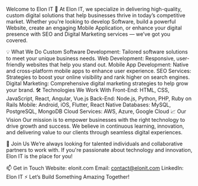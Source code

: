 Welcome to Elon IT 🚀
At Elon IT, we specialize in delivering high-quality, custom digital solutions that help businesses thrive in today’s competitive market. Whether you're looking to develop Software, build a powerful Website, create an engaging Mobile Application, or enhance your digital presence with SEO and Digital Marketing services — we’ve got you covered.

💡 What We Do
Custom Software Development: Tailored software solutions to meet your unique business needs.
Web Development: Responsive, user-friendly websites that help you stand out.
Mobile App Development: Native and cross-platform mobile apps to enhance user experience.
SEO Services: Strategies to boost your online visibility and rank higher on search engines.
Digital Marketing: Comprehensive digital marketing strategies to help grow your brand.
🛠 Technologies We Work With
Front-End: HTML, CSS, JavaScript, React, Angular, Vue.js
Back-End: Node.js, Python, PHP, Ruby on Rails
Mobile: Android, iOS, Flutter, React Native
Databases: MySQL, PostgreSQL, MongoDB
Cloud Services: AWS, Azure, Google Cloud
📈 Our Vision
Our mission is to empower businesses with the right technology to drive growth and success. We believe in continuous learning, innovation, and delivering value to our clients through seamless digital experiences.

🤝 Join Us
We’re always looking for talented individuals and collaborative partners to work with. If you're passionate about technology and innovation, Elon IT is the place for you!

📫 Get in Touch
Website: elonit.com
Email: contact@elonit.com
LinkedIn: Elon IT
⚡ Let’s Build Something Amazing Together!
